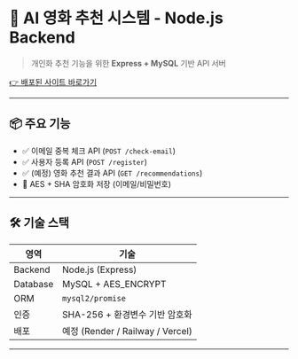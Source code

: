 # 🧠 AI 영화 추천 시스템 - Node.js Backend

> 개인화 추천 기능을 위한 **Express + MySQL** 기반 API 서버

[👉 배포된 사이트 바로가기](https://reco-client-nu.vercel.app/)

---

## 📦 주요 기능

- ✅ 이메일 중복 체크 API (`POST /check-email`)
- ✅ 사용자 등록 API (`POST /register`)
- ✅ (예정) 영화 추천 결과 API (`GET /recommendations`)
- 🔐 AES + SHA 암호화 저장 (이메일/비밀번호)

---

## 🛠 기술 스택

| 영역       | 기술                                |
|------------|-------------------------------------|
| Backend    | Node.js (Express)                  |
| Database   | MySQL + AES_ENCRYPT                |
| ORM        | `mysql2/promise`                   |
| 인증       | SHA-256 + 환경변수 기반 암호화     |
| 배포       | 예정 (Render / Railway / Vercel)  |

---
